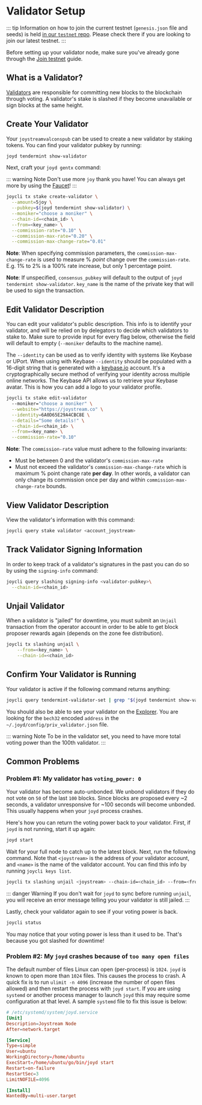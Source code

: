 # Validator Setup

::: tip
Information on how to join the current testnet (`genesis.json` file and seeds) is held [in our `testnet` repo](https://github.com/mnaamani/joystream-testnets/tree/master/latest). Please check there if you are looking to join our latest testnet.
:::

Before setting up your validator node, make sure you've already gone through the [Join testnet](../join-tesnet.md) guide.

## What is a Validator?

[Validators](./overview.md) are responsible for committing new blocks to the blockchain through voting. A validator's stake is slashed if they become unavailable or sign blocks at the same height.

## Create Your Validator

Your `joystreamvalconspub` can be used to create a new validator by staking tokens. You can find your validator pubkey by running:

```bash
joyd tendermint show-validator
```

Next, craft your `joyd gentx` command:

::: warning Note
Don't use more `joy` thank you have! You can always get more by using the [Faucet](http://faucet.joystream.co:8080/)!
:::

```bash
joycli tx stake create-validator \
  --amount=5joy \
  --pubkey=$(joyd tendermint show-validator) \
  --moniker="choose a moniker" \
  --chain-id=<chain_id> \
  --from=<key_name> \
  --commission-rate="0.10" \
  --commission-max-rate="0.20" \
  --commission-max-change-rate="0.01"
```

__Note__: When specifying commission parameters, the `commission-max-change-rate`
is used to measure % _point_ change over the `commission-rate`. E.g. 1% to 2% is
a 100% rate increase, but only 1 percentage point.

__Note__: If unspecified, `consensus_pubkey` will default to the output of `joyd tendermint show-validator`.
`key_name` is the name of the private key that will be used to sign the transaction.


## Edit Validator Description

You can edit your validator's public description. This info is to identify your validator, and will be relied on by delegators to decide which validators to stake to. Make sure to provide input for every flag below, otherwise the field will default to empty (`--moniker` defaults to the machine name).

The `--identity` can be used as to verify identity with systems like Keybase or UPort. When using with Keybase `--identity` should be populated with a 16-digit string that is generated with a [keybase.io](https://keybase.io) account. It's a cryptographically secure method of verifying your identity across multiple online networks. The Keybase API allows us to retrieve your Keybase avatar. This is how you can add a logo to your validator profile.

```bash
joycli tx stake edit-validator
  --moniker="choose a moniker" \
  --website="https://joystream.co" \
  --identity=6A0D65E29A4CBC8E \
  --details="Some details!" \
  --chain-id=<chain_id> \
  --from=<key_name> \
  --commission-rate="0.10"
```

__Note__: The `commission-rate` value must adhere to the following invariants:

- Must be between 0 and the validator's `commission-max-rate`
- Must not exceed the validator's `commission-max-change-rate` which is maximum
  % point change rate **per day**. In other words, a validator can only change
  its commission once per day and within `commission-max-change-rate` bounds.

## View Validator Description

View the validator's information with this command:

```bash
joycli query stake validator <account_joystream>
```

## Track Validator Signing Information

In order to keep track of a validator's signatures in the past you can do so by using the `signing-info` command:

```bash
joycli query slashing signing-info <validator-pubkey>\
  --chain-id=<chain_id>
```

## Unjail Validator

When a validator is "jailed" for downtime, you must submit an `Unjail` transaction from the operator account in order to be able to get block proposer rewards again (depends on the zone fee distribution).

```bash
joycli tx slashing unjail \
	--from=<key_name> \
	--chain-id=<chain_id>
```

## Confirm Your Validator is Running

Your validator is active if the following command returns anything:

```bash
joycli query tendermint-validator-set | grep "$(joyd tendermint show-validator)"
```

You should also be able to see your validator on the [Explorer](http://explorer.joystream.co:8080). You are looking for the `bech32` encoded `address` in the `~/.joyd/config/priv_validator.json` file.

::: warning Note
To be in the validator set, you need to have more total voting power than the 100th validator.
:::

## Common Problems

### Problem #1: My validator has `voting_power: 0`

Your validator has become auto-unbonded. We unbond validators if they do not vote on `50` of the last `100` blocks. Since blocks are proposed every ~2 seconds, a validator unresponsive for ~100 seconds will become unbonded. This usually happens when your `joyd` process crashes.

Here's how you can return the voting power back to your validator. First, if `joyd` is not running, start it up again:

```bash
joyd start
```

Wait for your full node to catch up to the latest block. Next, run the following command. Note that `<joystream>` is the address of your validator account, and `<name>` is the name of the validator account. You can find this info by running `joycli keys list`.

```bash
joycli tx slashing unjail <joystream> --chain-id=<chain_id> --from=<from>
```

::: danger Warning
If you don't wait for `joyd` to sync before running `unjail`, you will receive an error message telling you your validator is still jailed.
:::

Lastly, check your validator again to see if your voting power is back.

```bash
joycli status
```

You may notice that your voting power is less than it used to be. That's because you got slashed for downtime!

### Problem #2: My `joyd` crashes because of `too many open files`

The default number of files Linux can open (per-process) is `1024`. `joyd` is known to open more than `1024` files. This causes the process to crash. A quick fix is to run `ulimit -n 4096` (increase the number of open files allowed) and then restart the process with `joyd start`. If you are using `systemd` or another process manager to launch `joyd` this may require some configuration at that level. A sample `systemd` file to fix this issue is below:

```toml
# /etc/systemd/system/joyd.service
[Unit]
Description=Joystream Node
After=network.target

[Service]
Type=simple
User=ubuntu
WorkingDirectory=/home/ubuntu
ExecStart=/home/ubuntu/go/bin/joyd start
Restart=on-failure
RestartSec=3
LimitNOFILE=4096

[Install]
WantedBy=multi-user.target
```
